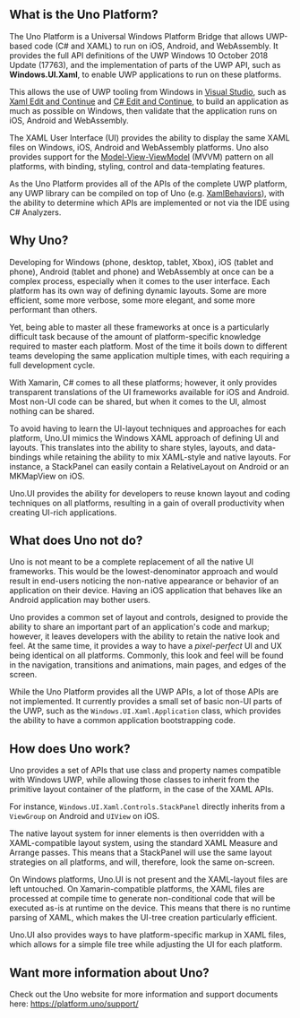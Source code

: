 ## What is the Uno Platform?

The Uno Platform is a Universal Windows Platform Bridge that allows UWP-based code (C# and XAML) to run on iOS, Android, and WebAssembly. It provides the full API definitions of the UWP Windows 10 October 2018 Update (17763), and the implementation of parts of the UWP API, such as **Windows.UI.Xaml**, to enable UWP applications to run on these platforms.

This allows the use of UWP tooling from Windows in [Visual Studio](https://www.visualstudio.com/), such as [Xaml Edit and Continue](https://blogs.msdn.microsoft.com/visualstudio/2016/04/06/ui-development-made-easier-with-xaml-edit-continue/) and [C# Edit and Continue](https://docs.microsoft.com/en-us/visualstudio/debugger/how-to-use-edit-and-continue-csharp), to build an application as much as possible on Windows, then validate that the application runs on iOS, Android and WebAssembly.

The XAML User Interface (UI) provides the ability to display the same XAML files on Windows, iOS, Android and WebAssembly platforms. Uno also provides support for the [Model-View-ViewModel](https://docs.microsoft.com/en-us/windows/uwp/data-binding/data-binding-and-mvvm) (MVVM) pattern on all platforms, with binding, styling, control and data-templating features.

As the Uno Platform provides all of the APIs of the complete UWP platform, any UWP library can be compiled on top of Uno (e.g. [XamlBehaviors](https://github.com/Microsoft/XamlBehaviors)), with the ability to determine which APIs are implemented or not via the IDE using C# Analyzers.

## Why Uno?

Developing for Windows (phone, desktop, tablet, Xbox), iOS (tablet and phone),  Android (tablet and phone) and WebAssembly at once can be a complex process, especially when it comes to the user interface. Each platform has its own way of defining dynamic layouts. Some are more efficient, some more verbose, some more elegant, and some more performant than others.

Yet, being able to master all these frameworks at once is a particularly difficult task because of the amount of platform-specific knowledge required to master each platform. Most of the time it boils down to different teams developing the same application multiple times, with each requiring a full development cycle.

With Xamarin, C# comes to all these platforms; however, it only provides transparent translations of the UI frameworks available for iOS and Android. Most non-UI code can be shared, but when it comes to the UI, almost nothing can be shared.

To avoid having to learn the UI-layout techniques and approaches for each platform, Uno.UI mimics the Windows XAML approach of defining UI and layouts. This translates into the ability to share styles, layouts, and data-bindings while retaining the ability to mix XAML-style and native layouts. For instance, a StackPanel can easily contain a RelativeLayout on Android or an MKMapView on iOS.

Uno.UI provides the ability for developers to reuse known layout and coding techniques on all platforms, resulting in a gain of overall productivity when creating UI-rich applications.

## What does Uno **not** do?

Uno is not meant to be a complete replacement of all the native UI frameworks. This would be the lowest-denominator approach and would result in end-users noticing the non-native appearance or behavior of an application on their device. Having an iOS application that behaves like an Android application may bother users.

Uno provides a common set of layout and controls, designed to provide the ability to share an important part of an application's code and markup; however, it leaves developers with the ability to retain the native look and feel. At the same time, it provides a way to have a *pixel-perfect* UI and UX being identical on all platforms. Commonly, this look and feel will be found in the navigation, transitions and animations, main pages, and edges of the screen.

While the Uno Platform provides all the UWP APIs, a lot of those APIs are not implemented. It currently provides a small set of basic non-UI parts of the UWP, such as the `Windows.UI.Xaml.Application` class, which provides the ability to have a common application bootstrapping code. 

## How does Uno work?

Uno provides a set of APIs that use class and property names compatible with Windows UWP, while allowing those classes to inherit from the primitive layout container of the platform, in the case of the XAML APIs.

For instance, `Windows.UI.Xaml.Controls.StackPanel` directly inherits from a `ViewGroup` on Android and `UIView` on iOS. 

The native layout system for inner elements is then overridden with a XAML-compatible layout system, using the standard XAML Measure and Arrange passes. This means that a StackPanel will use the same layout strategies on all platforms, and will, therefore, look the same on-screen.

On Windows platforms, Uno.UI is not present and the XAML-layout files are left untouched. On Xamarin-compatible platforms, the XAML files are processed at compile time to generate non-conditional code that will be executed as-is at runtime on the device. This means that there is no runtime parsing of XAML, which makes the UI-tree creation particularly efficient.

Uno.UI also provides ways to have platform-specific markup in XAML files, which allows for a simple file tree while adjusting the UI for each platform.

## Want more information about Uno?

Check out the Uno website for more information and support documents here:
https://platform.uno/support/

